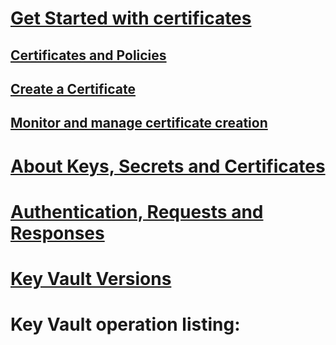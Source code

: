 # [Get Started with certificates](certificate-scenarios.md)
## [Certificates and Policies](certificates-and-policies.md)
## [Create a Certificate](create-a-certificate.md)
## [Monitor and manage certificate creation](create-certificate-scenarios.md)
# [About Keys, Secrets and Certificates](about-keys--secrets-and-certificates.md)
# [Authentication, Requests and Responses](authentication--requests-and-responses.md)
# [Key Vault Versions](key-vault-versions.md)
# Key Vault operation listing:
